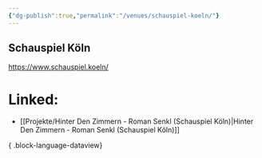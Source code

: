 ```yaml
---
{"dg-publish":true,"permalink":"/venues/schauspiel-koeln/"}
---
```


## Schauspiel Köln
https://www.schauspiel.koeln/
# Linked:
- [[Projekte/Hinter Den Zimmern - Roman Senkl (Schauspiel Köln)\|Hinter Den Zimmern - Roman Senkl (Schauspiel Köln)]]

{ .block-language-dataview}
